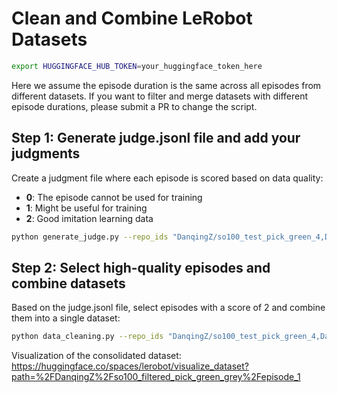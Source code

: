# Clean and Combine LeRobot Datasets

```bash
export HUGGINGFACE_HUB_TOKEN=your_huggingface_token_here
```

Here we assume the episode duration is the same across all episodes from different datasets. If you want to filter and merge datasets with different episode durations, please submit a PR to change the script.

## Step 1: Generate judge.jsonl file and add your judgments

Create a judgment file where each episode is scored based on data quality:

- **0**: The episode cannot be used for training
- **1**: Might be useful for training
- **2**: Good imitation learning data

```bash
python generate_judge.py --repo_ids "DanqingZ/so100_test_pick_green_4,DanqingZ/so100_test_pick_green_5,DanqingZ/so100_test_pick_green_6,DanqingZ/so100_test_pick_grey_1,DanqingZ/so100_test_pick_grey_2" --output_file "judge.jsonl"
```

## Step 2: Select high-quality episodes and combine datasets

Based on the judge.jsonl file, select episodes with a score of 2 and combine them into a single dataset:

```bash
python data_cleaning.py --repo_ids "DanqingZ/so100_test_pick_green_4,DanqingZ/so100_test_pick_green_5,DanqingZ/so100_test_pick_green_6,DanqingZ/so100_test_pick_grey_1,DanqingZ/so100_test_pick_grey_2" --judge_file "judge.jsonl" --hub_repo_id "DanqingZ/so100_filtered_pick_green_grey"
```
Visualization of the consolidated dataset: https://huggingface.co/spaces/lerobot/visualize_dataset?path=%2FDanqingZ%2Fso100_filtered_pick_green_grey%2Fepisode_1